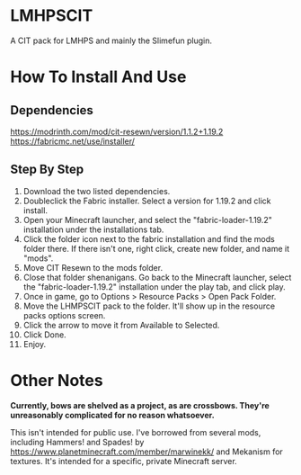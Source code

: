 # LMHPSCIT
A CIT pack for LMHPS and mainly the Slimefun plugin.

# How To Install And Use

## Dependencies 
https://modrinth.com/mod/cit-resewn/version/1.1.2+1.19.2
https://fabricmc.net/use/installer/ 

## Step By Step
1) Download the two listed dependencies.
2) Doubleclick the Fabric installer. Select a version for 1.19.2 and click install.
3) Open your Minecraft launcher, and select the "fabric-loader-1.19.2" installation under the installations tab.
4) Click the folder icon next to the fabric installation and find the mods folder there. If there isn't one, right click, create new folder, and name it "mods".
5) Move CIT Resewn to the mods folder.
6) Close that folder shenanigans. Go back to the Minecraft launcher, select the "fabric-loader-1.19.2" installation under the play tab, and click play.
7) Once in game, go to Options > Resource Packs > Open Pack Folder.
8) Move the LHMPSCIT pack to the folder. It'll show up in the resource packs options screen.
9) Click the arrow to move it from Available to Selected.
10) Click Done.
11) Enjoy.

# Other Notes

**Currently, bows are shelved as a project, as are crossbows. They're unreasonably complicated for no reason whatsoever.**

This isn't intended for public use. I've borrowed from several mods, including Hammers! and Spades! by https://www.planetminecraft.com/member/marwinekk/ and Mekanism for textures. It's intended for a specific, private Minecraft server.
